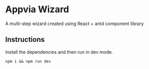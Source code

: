 # Appvia Wizard

A multi-step wizard created using React + antd component library 

## Instructions

Install the dependencies and then run in dev mode.

```
npm i && npm run dev
```